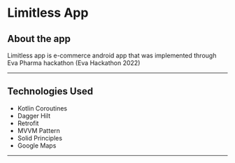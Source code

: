 # Limitless App

## About the app
  Limitless app is e-commerce android app that was implemented through Eva Pharma hackathon (Eva Hackathon 2022)
***

## Technologies Used
  * Kotlin Coroutines
  * Dagger Hilt
  * Retrofit
  * MVVM Pattern
  * Solid Principles
  * Google Maps
***


































